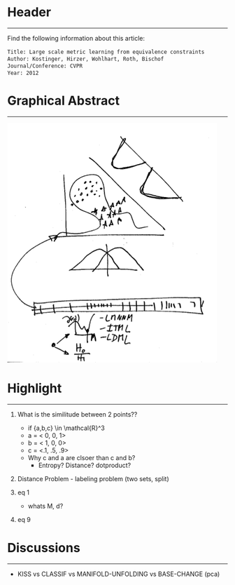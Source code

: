 # Header

---------------------------

Find the following information about this article:

    Title: Large scale metric learning from equivalence constraints
    Author: Kostinger, Hirzer, Wohlhart, Roth, Bischof
    Journal/Conference: CVPR
    Year: 2012

# Graphical Abstract

---------------------------
![gAbstract](./img/gAbstract.png)

# Highlight

---------------------------

1. What is the similitude between 2 points??                              
    * if \{a,b,c\} \in \mathcal{R}^3
    * a = < 0, 0, 1>
    * b = < 1, 0, 0>
    * c = <.1, .5, .9>
    * Why c and a are clsoer than c and b? 
        * Entropy? Distance? dotproduct?

2. Distance Problem - labeling problem (two sets, split)
3. eq 1
    * whats M, d?
4. eq 9

# Discussions

---------------------------

* KISS vs CLASSIF vs MANIFOLD-UNFOLDING vs BASE-CHANGE (pca)
